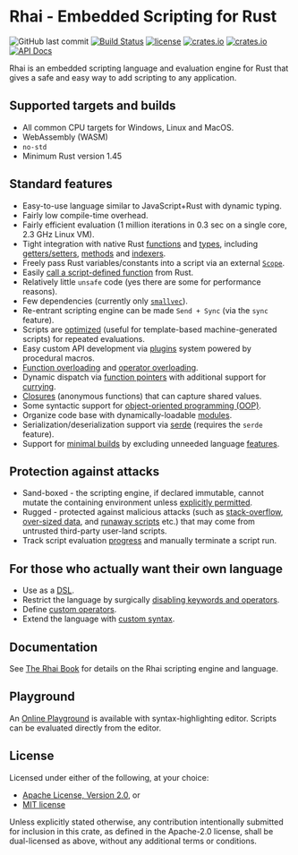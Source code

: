 Rhai - Embedded Scripting for Rust
=================================

![GitHub last commit](https://img.shields.io/github/last-commit/jonathandturner/rhai)
[![Build Status](https://github.com/jonathandturner/rhai/workflows/Build/badge.svg)](https://github.com/jonathandturner/rhai/actions)
[![license](https://img.shields.io/github/license/jonathandturner/rhai)](https://github.com/license/jonathandturner/rhai)
[![crates.io](https://img.shields.io/crates/v/rhai.svg)](https://crates.io/crates/rhai/)
[![crates.io](https://img.shields.io/crates/d/rhai)](https://crates.io/crates/rhai/)
[![API Docs](https://docs.rs/rhai/badge.svg)](https://docs.rs/rhai/)

Rhai is an embedded scripting language and evaluation engine for Rust that gives a safe and easy way
to add scripting to any application.

Supported targets and builds
---------------------------

* All common CPU targets for Windows, Linux and MacOS.
* WebAssembly (WASM)
* `no-std`
* Minimum Rust version 1.45

Standard features
-----------------

* Easy-to-use language similar to JavaScript+Rust with dynamic typing.
* Fairly low compile-time overhead.
* Fairly efficient evaluation (1 million iterations in 0.3 sec on a single core, 2.3 GHz Linux VM).
* Tight integration with native Rust [functions](https://schungx.github.io/rhai/rust/functions.html) and [types]([#custom-types-and-methods](https://schungx.github.io/rhai/rust/custom.html)), including [getters/setters](https://schungx.github.io/rhai/rust/getters-setters.html), [methods](https://schungx.github.io/rhai/rust/custom.html) and [indexers](https://schungx.github.io/rhai/rust/indexers.html).
* Freely pass Rust variables/constants into a script via an external [`Scope`](https://schungx.github.io/rhai/rust/scope.html).
* Easily [call a script-defined function](https://schungx.github.io/rhai/engine/call-fn.html) from Rust.
* Relatively little `unsafe` code (yes there are some for performance reasons).
* Few dependencies (currently only [`smallvec`](https://crates.io/crates/smallvec)).
* Re-entrant scripting engine can be made `Send + Sync` (via the `sync` feature).
* Scripts are [optimized](https://schungx.github.io/rhai/engine/optimize.html) (useful for template-based machine-generated scripts) for repeated evaluations.
* Easy custom API development via [plugins](https://schungx.github.io/rhai/plugins/index.html) system powered by procedural macros.
* [Function overloading](https://schungx.github.io/rhai/language/overload.html) and [operator overloading](https://schungx.github.io/rhai/rust/operators.html).
* Dynamic dispatch via [function pointers](https://schungx.github.io/rhai/language/fn-ptr.html) with additional support for [currying](https://schungx.github.io/rhai/language/fn-curry.html).
* [Closures](https://schungx.github.io/rhai/language/fn-closure.html) (anonymous functions) that can capture shared values.
* Some syntactic support for [object-oriented programming (OOP)](https://schungx.github.io/rhai/language/oop.html).
* Organize code base with dynamically-loadable [modules](https://schungx.github.io/rhai/language/modules.html).
* Serialization/deserialization support via [serde](https://crates.io/crates/serde) (requires the `serde` feature).
* Support for [minimal builds](https://schungx.github.io/rhai/start/builds/minimal.html) by excluding unneeded language [features](https://schungx.github.io/rhai/start/features.html).

Protection against attacks
--------------------------

* Sand-boxed - the scripting engine, if declared immutable, cannot mutate the containing environment unless [explicitly permitted](https://schungx.github.io/rhai/patterns/control.html).
* Rugged - protected against malicious attacks (such as [stack-overflow](https://schungx.github.io/rhai/safety/max-call-stack.html), [over-sized data](https://schungx.github.io/rhai/safety/max-string-size.html), and [runaway scripts](https://schungx.github.io/rhai/safety/max-operations.html) etc.) that may come from untrusted third-party user-land scripts.
* Track script evaluation [progress](https://schungx.github.io/rhai/safety/progress.html) and manually terminate a script run.

For those who actually want their own language
---------------------------------------------

* Use as a [DSL](https://schungx.github.io/rhai/engine/dsl.html).
* Restrict the language by surgically [disabling keywords and operators](https://schungx.github.io/rhai/engine/disable.html).
* Define [custom operators](https://schungx.github.io/rhai/engine/custom-op.html).
* Extend the language with [custom syntax](https://schungx.github.io/rhai/engine/custom-syntax.html).

Documentation
-------------

See [The Rhai Book](https://schungx.github.io/rhai) for details on the Rhai scripting engine and language.

Playground
----------

An [Online Playground](https://alvinhochun.github.io/rhai-demo/) is available with syntax-highlighting editor.
Scripts can be evaluated directly from the editor.

License
-------

Licensed under either of the following, at your choice:

* [Apache License, Version 2.0](https://github.com/jonathandturner/rhai/blob/master/LICENSE-APACHE.txt), or
* [MIT license](https://github.com/jonathandturner/rhai/blob/master/LICENSE-MIT.txt)

Unless explicitly stated otherwise, any contribution intentionally submitted
for inclusion in this crate, as defined in the Apache-2.0 license, shall
be dual-licensed as above, without any additional terms or conditions.
